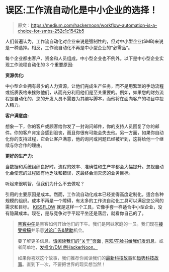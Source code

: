 # 误区:工作流自动化是中小企业的选择！

> 原文：<https://medium.com/hackernoon/workflow-automation-is-a-choice-for-smbs-252c1c1542b5>

人们普遍认为，工作流自动化对企业来说是强制性的，但对中小型企业(SMB)来说是一种选择。相反，工作流自动化不再是中小型企业的“必需品”。

每个企业都由客户、资金和人员组成，中小型企业也不例外。以下是中小型企业实现工作流程自动化的 3 个重要原因:

**资源优化:**

中小型企业拥有最少的人力资源，让他们完成生产任务，而不是用繁琐的手动流程或纸质表格来挫败他们，从而充分利用他们是至关重要的。例如，如果您的财务流程是自动化的，您的开发人员不需要为其编写脚本，而他将在面向客户的项目中投入精力。

**客户满意度:**

想象一下，你的客户或顾客给你发了一封询问邮件，你的支持人员回复了你的邮件。你的客户肯定会感到沮丧，而且你很有可能会失去他。另一方面，如果你自动化你的支持过程，它会让客户满意，他的询问或问题已经被听到，这将给他一个继续与你合作的理由。

**更好的生产力:**

当数据和系统组织良好时，流程的效率、准确性和生产率都会大幅提升。忽视自动化会使您的过程固有地乏味和错误，这最终会消灭您的业务目标。

听起来很明智，但我们为什么不去做呢？

引用的主要原因是成本。然而，工作流自动化成本已经变得高度定制化，适合各种规模的组织。成本不再是一个障碍，有太多的工作流自动化工具可以满足您公司的需求和目标。 [KiSSFLOW](https://kissflow.com/workflow-management-software/) 就是这样一个工具，它像手套一样适合中小型企业，没有隐藏成本。现在，是与竞争对手平起平坐还是落后，就看你自己的了。

> [黑客中午](http://bit.ly/Hackernoon)是黑客如何开始他们的下午。我们是阿妹家庭的一员。我们现在[接受投稿](http://bit.ly/hackernoonsubmission)并乐意[讨论广告&赞助](mailto:partners@amipublications.com)机会。
> 
> 要了解更多信息，[请阅读我们的“关于”页面](https://goo.gl/4ofytp) , [喜欢/在脸书给我们发消息](http://bit.ly/HackernoonFB)，或者简单地，[发推文/DM @HackerNoon。](https://goo.gl/k7XYbx)
> 
> 如果你喜欢这个故事，我们推荐你阅读我们的[最新科技故事](http://bit.ly/hackernoonlatestt)和[趋势科技故事](https://hackernoon.com/trending)。直到下一次，不要把世界的现实想当然！